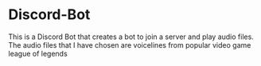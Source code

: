 # Discord-Bot

This is a Discord Bot that creates a bot to join a server and play audio files. The audio files that I have chosen are voicelines from popular video game league of legends

